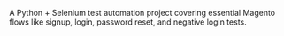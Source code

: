A Python + Selenium test automation project covering essential Magento flows like signup, login, password reset, and negative login tests.
